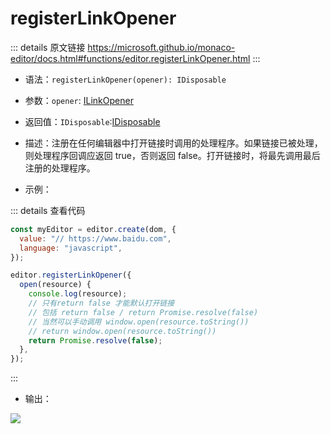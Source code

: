 # registerLinkOpener
        
::: details 原文链接
https://microsoft.github.io/monaco-editor/docs.html#functions/editor.registerLinkOpener.html
:::

- 语法：`registerLinkOpener(opener): IDisposable`

- 参数：`opener`: [ILinkOpener](/api/editor/ILinkOpener.md)
  
- 返回值：`IDisposable`:[IDisposable](/api/IDisposable.md)

- 描述：注册在任何编辑器中打开链接时调用的处理程序。如果链接已被处理，则处理程序回调应返回 true，否则返回 false。打开链接时，将最先调用最后注册的处理程序。

- 示例：

::: details 查看代码

```js
const myEditor = editor.create(dom, {
  value: "// https://www.baidu.com",
  language: "javascript",
});

editor.registerLinkOpener({
  open(resource) {
    console.log(resource);
    // 只有return false 才能默认打开链接
    // 包括 return false / return Promise.resolve(false)
    // 当然可以手动调用 window.open(resource.toString())
    // return window.open(resource.toString())
    return Promise.resolve(false);
  },
});
```

:::

- 输出：

<img src='/registerLinkOpenner.gif' />
